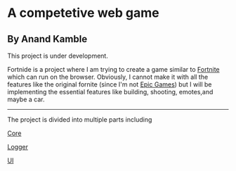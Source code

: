 # A competetive web game

## By Anand Kamble

This project is under development.

Fortnide is a project where I am trying to create a game similar to [Fortnite](https://www.fortnite.com/) which can run on the browser. Obviously, I cannot make it with all the features like the original fornite (since I'm not [Epic Games](https://www.epicgames.com/site/en-US/home)) but I will be implementing the essential features like building, shooting, emotes,and maybe a car.

---

The project is divided into multiple parts including

[Core](./src/core/README.md)

[Logger](./src/Logger/)

[UI](./src/UI/)
